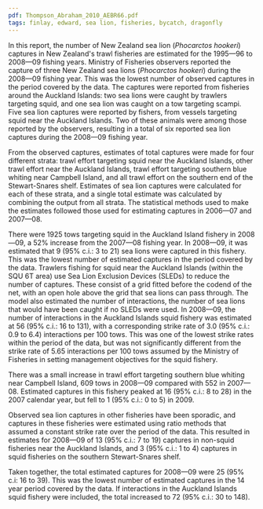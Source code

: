 ```yaml
---
pdf: Thompson_Abraham_2010_AEBR66.pdf
tags: finlay, edward, sea lion, fisheries, bycatch, dragonfly
---
```

In this report, the number of New Zealand sea lion (*Phocarctos hookeri*) captures in New Zealand's trawl fisheries are estimated for the 1995—96 to 2008—09 fishing years. Ministry of Fisheries observers reported the capture of three New Zealand sea lions (*Phocarctos hookeri*) during the 2008—09 fishing year. This was the lowest number of observed captures in the period covered by the data. The captures were reported from fisheries around the Auckland Islands: two sea lions were caught by trawlers targeting squid, and one sea lion was caught on a tow targeting scampi. Five sea lion captures were reported by fishers, from vessels targeting squid near the Auckland Islands. Two of these animals were among those reported by the observers, resulting in a total of six reported sea lion captures during the 2008—09 fishing year. 

From the observed captures, estimates of total captures were made for four different strata: trawl effort targeting squid near the Auckland Islands, other trawl effort near the Auckland Islands, trawl effort targeting southern blue whiting near Campbell Island, and all trawl effort on the southern end of the Stewart-Snares shelf. Estimates of sea lion captures were calculated for each of these strata, and a single total estimate was calculated by combining the output from all strata. The statistical methods used to make the estimates followed those used for estimating captures in 2006—07 and 2007—08. 

There were 1925 tows targeting squid in the Auckland Island fishery in 2008—09, a 52% increase from the 2007—08 fishing year. In 2008—09, it was estimated that 9 (95% c.i.: 3 to 21) sea lions were captured in this fishery. This was the lowest number of estimated captures in the period covered by the data. Trawlers fishing for squid near the Auckland Islands (within the SQU 6T area) use Sea Lion Exclusion Devices (SLEDs) to reduce the number of captures. These consist of a grid fitted before the codend of the net, with an open hole above the grid that sea lions can pass through. The model also estimated the number of interactions, the number of sea lions that would have been caught if no SLEDs were used. In 2008—09, the number of interactions in the Auckland Islands squid fishery was estimated at 56 (95% c.i.: 16 to 131), with a corresponding strike rate of 3.0 (95% c.i.: 0.9 to 6.4) interactions per 100 tows. This was one of the lowest strike rates within the period of the data, but was not significantly different from the strike rate of 5.65 interactions per 100 tows assumed by the Ministry of Fisheries in setting management objectives for the squid fishery. 

There was a small increase in trawl effort targeting southern blue whiting near Campbell Island, 609 tows in 2008—09 compared with 552 in 2007—08. Estimated captures in this fishery peaked at 16 (95% c.i.: 8 to 28) in the 2007 calendar year, but fell to 1 (95% c.i.: 0 to 5) in 2009. 

Observed sea lion captures in other fisheries have been sporadic, and captures in these fisheries were estimated using ratio methods that assumed a constant strike rate over the period of the data. This resulted in estimates for 2008—09 of 13 (95% c.i.: 7 to 19) captures in non-squid fisheries near the Auckland Islands, and 3 (95% c.i.: 1 to 4) captures in squid fisheries on the southern Stewart-Snares shelf. 

Taken together, the total estimated captures for 2008—09 were 25 (95% c.i: 16 to 39). This was the lowest number of estimated captures in the 14 year period covered by the data. If interactions in the Auckland Islands squid fishery were included, the total increased to 72 (95% c.i.: 30 to 148).
